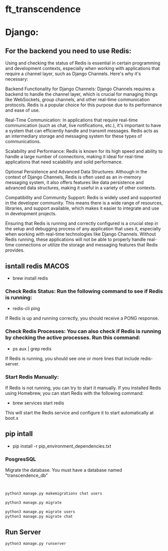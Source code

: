 # ft_transcendence

# Django:

## For the backend you need to use Redis:

Using and checking the status of Redis is essential in certain programming and development contexts, especially when working with applications that require a channel layer, such as Django Channels. Here's why it's necessary:

Backend Functionality for Django Channels: Django Channels requires a backend to handle the channel layer, which is crucial for managing things like WebSockets, group channels, and other real-time communication protocols. Redis is a popular choice for this purpose due to its performance and ease of use.

Real-Time Communication: In applications that require real-time communication (such as chat, live notifications, etc.), it's important to have a system that can efficiently handle and transmit messages. Redis acts as an intermediary storage and messaging system for these types of communications.

Scalability and Performance: Redis is known for its high speed and ability to handle a large number of connections, making it ideal for real-time applications that need scalability and solid performance.

Optional Persistence and Advanced Data Structures: Although in the context of Django Channels, Redis is often used as an in-memory messaging system, it also offers features like data persistence and advanced data structures, making it useful in a variety of other contexts.

Compatibility and Community Support: Redis is widely used and supported in the developer community. This means there is a wide range of resources, libraries, and support available, which makes it easier to integrate and use in development projects.

Ensuring that Redis is running and correctly configured is a crucial step in the setup and debugging process of any application that uses it, especially when working with real-time technologies like Django Channels. Without Redis running, these applications will not be able to properly handle real-time connections or utilize the storage and messaging features that Redis provides.

## isntall redis MACOS

- brew install redis

### Check Redis Status: Run the following command to see if Redis is running:

- redis-cli ping

If Redis is up and running correctly, you should receive a PONG response.

### Check Redis Processes: You can also check if Redis is running by checking the active processes. Run this command:

- ps aux | grep redis

If Redis is running, you should see one or more lines that include redis-server.

### Start Redis Manually:

If Redis is not running, you can try to start it manually. If you installed Redis using Homebrew, you can start Redis with the following command:

- brew services start redis

This will start the Redis service and configure it to start automatically at boot.x

## pip intall

- pip install -r pip_environment_dependencies.txt

### PosgresSQL

Migrate the database. You must have a database named "transcendence_db"

```sh


python3 manage.py makemigrations chat users
```

```sh
python3 manage.py migrate

python3 manage.py migrate users
python3 manage.py migrate chat
```

## Run Server

```sh
python3 manage.py runserver
```

